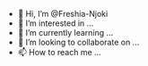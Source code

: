 - 👋 Hi, I’m @Freshia-Njoki
- 👀 I’m interested in ...
- 🌱 I’m currently learning ...
- 💞️ I’m looking to collaborate on ...
- 📫 How to reach me ...

<!---
Freshia-Njoki/Freshia-Njoki is a ✨ special ✨ repository because its `README.md` (this file) appears on your GitHub profile.
You can click the Preview link to take a look at your changes.
--->
